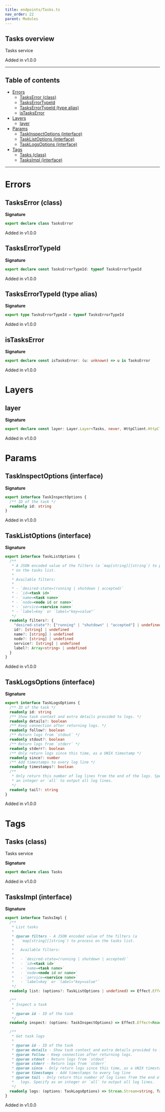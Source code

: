 ```yaml
---
title: endpoints/Tasks.ts
nav_order: 22
parent: Modules
---
```


## Tasks overview

Tasks service

Added in v1.0.0

---

<h2 class="text-delta">Table of contents</h2>

- [Errors](#errors)
  - [TasksError (class)](#taskserror-class)
  - [TasksErrorTypeId](#taskserrortypeid)
  - [TasksErrorTypeId (type alias)](#taskserrortypeid-type-alias)
  - [isTasksError](#istaskserror)
- [Layers](#layers)
  - [layer](#layer)
- [Params](#params)
  - [TaskInspectOptions (interface)](#taskinspectoptions-interface)
  - [TaskListOptions (interface)](#tasklistoptions-interface)
  - [TaskLogsOptions (interface)](#tasklogsoptions-interface)
- [Tags](#tags)
  - [Tasks (class)](#tasks-class)
  - [TasksImpl (interface)](#tasksimpl-interface)

---

# Errors

## TasksError (class)

**Signature**

```ts
export declare class TasksError
```

Added in v1.0.0

## TasksErrorTypeId

**Signature**

```ts
export declare const TasksErrorTypeId: typeof TasksErrorTypeId
```

Added in v1.0.0

## TasksErrorTypeId (type alias)

**Signature**

```ts
export type TasksErrorTypeId = typeof TasksErrorTypeId
```

Added in v1.0.0

## isTasksError

**Signature**

```ts
export declare const isTasksError: (u: unknown) => u is TasksError
```

Added in v1.0.0

# Layers

## layer

**Signature**

```ts
export declare const layer: Layer.Layer<Tasks, never, HttpClient.HttpClient<HttpClientError.HttpClientError, Scope>>
```

Added in v1.0.0

# Params

## TaskInspectOptions (interface)

**Signature**

```ts
export interface TaskInspectOptions {
  /** ID of the task */
  readonly id: string
}
```

Added in v1.0.0

## TaskListOptions (interface)

**Signature**

```ts
export interface TaskListOptions {
  /**
   * A JSON encoded value of the filters (a `map[string][]string`) to process
   * on the tasks list.
   *
   * Available filters:
   *
   * - `desired-state=(running | shutdown | accepted)`
   * - `id=<task id>`
   * - `name=<task name>`
   * - `node=<node id or name>`
   * - `service=<service name>`
   * - `label=key` or `label="key=value"`
   */
  readonly filters?: {
    "desired-state"?: ["running" | "shutdown" | "accepted"] | undefined
    id?: [string] | undefined
    name?: [string] | undefined
    node?: [string] | undefined
    service?: [string] | undefined
    label?: Array<string> | undefined
  }
}
```

Added in v1.0.0

## TaskLogsOptions (interface)

**Signature**

```ts
export interface TaskLogsOptions {
  /** ID of the task */
  readonly id: string
  /** Show task context and extra details provided to logs. */
  readonly details?: boolean
  /** Keep connection after returning logs. */
  readonly follow?: boolean
  /** Return logs from `stdout` */
  readonly stdout?: boolean
  /** Return logs from `stderr` */
  readonly stderr?: boolean
  /** Only return logs since this time, as a UNIX timestamp */
  readonly since?: number
  /** Add timestamps to every log line */
  readonly timestamps?: boolean
  /**
   * Only return this number of log lines from the end of the logs. Specify as
   * an integer or `all` to output all log lines.
   */
  readonly tail?: string
}
```

Added in v1.0.0

# Tags

## Tasks (class)

Tasks service

**Signature**

```ts
export declare class Tasks
```

Added in v1.0.0

## TasksImpl (interface)

**Signature**

```ts
export interface TasksImpl {
  /**
   * List tasks
   *
   * @param filters - A JSON encoded value of the filters (a
   *   `map[string][]string`) to process on the tasks list.
   *
   *   Available filters:
   *
   *   - `desired-state=(running | shutdown | accepted)`
   *   - `id=<task id>`
   *   - `name=<task name>`
   *   - `node=<node id or name>`
   *   - `service=<service name>`
   *   - `label=key` or `label="key=value"`
   */
  readonly list: (options?: TaskListOptions | undefined) => Effect.Effect<Readonly<Array<SwarmTask>>, TasksError, never>

  /**
   * Inspect a task
   *
   * @param id - ID of the task
   */
  readonly inspect: (options: TaskInspectOptions) => Effect.Effect<Readonly<SwarmTask>, TasksError, never>

  /**
   * Get task logs
   *
   * @param id - ID of the task
   * @param details - Show task context and extra details provided to logs.
   * @param follow - Keep connection after returning logs.
   * @param stdout - Return logs from `stdout`
   * @param stderr - Return logs from `stderr`
   * @param since - Only return logs since this time, as a UNIX timestamp
   * @param timestamps - Add timestamps to every log line
   * @param tail - Only return this number of log lines from the end of the
   *   logs. Specify as an integer or `all` to output all log lines.
   */
  readonly logs: (options: TaskLogsOptions) => Stream.Stream<string, TasksError, never>
}
```

Added in v1.0.0
